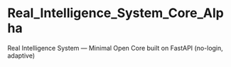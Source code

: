 # Real_Intelligence_System_Core_Alpha
Real Intelligence System — Minimal Open Core built on FastAPI (no-login, adaptive)
